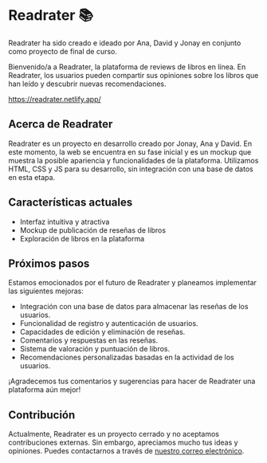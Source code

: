 # Readrater 📚

Readrater ha sido creado e ideado por Ana, David y Jonay en conjunto como proyecto de final de curso.

Bienvenido/a a Readrater, la plataforma de reviews de libros en línea. 
En Readrater, los usuarios pueden compartir sus opiniones sobre los libros que han leído y descubrir nuevas recomendaciones.

https://readrater.netlify.app/

## Acerca de Readrater

Readrater es un proyecto en desarrollo creado por Jonay, Ana y David. En este momento, la web se encuentra en su fase inicial y es un mockup que muestra la posible apariencia y funcionalidades de la plataforma. Utilizamos HTML, CSS y JS para su desarrollo, sin integración con una base de datos en esta etapa.

## Características actuales

- Interfaz intuitiva y atractiva
- Mockup de publicación de reseñas de libros
- Exploración de libros en la plataforma

## Próximos pasos

Estamos emocionados por el futuro de Readrater y planeamos implementar las siguientes mejoras:

- Integración con una base de datos para almacenar las reseñas de los usuarios.
- Funcionalidad de registro y autenticación de usuarios.
- Capacidades de edición y eliminación de reseñas.
- Comentarios y respuestas en las reseñas.
- Sistema de valoración y puntuación de libros.
- Recomendaciones personalizadas basadas en la actividad de los usuarios.

¡Agradecemos tus comentarios y sugerencias para hacer de Readrater una plataforma aún mejor!

## Contribución

Actualmente, Readrater es un proyecto cerrado y no aceptamos contribuciones externas. Sin embargo, apreciamos mucho tus ideas y opiniones. Puedes contactarnos a través de [nuestro correo electrónico](mailto:jonayiglesiasp@gmail.com).

